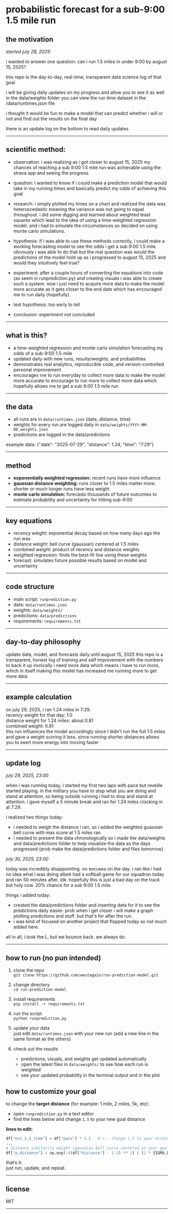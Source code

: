# probabilistic forecast for a sub-9:00 1.5 mile run

## the motivation

*started july 28, 2025:*

i wanted to answer one question:
can i run 1.5 miles in under 9:00 by august 15, 2025?

this repo is the day-to-day, real-time, transparent data science log of that goal

i will be giving daily updates on my progress and allow you to see it as well in the data/weights folder
you can view the run time dataset in the /data/runtimes.json file

i thought it would be fun to make a model that can predict whether i will or not and find out the results on the final day

there is an update log on the bottom to read daily updates

---

## scientific method:

- observation: i was realizing as i got closer to august 15, 2025 my chances of reaching a sub 9:00 1.5 mile run was achievable using the strava app and seeing the progress

- question: i wanted to know if i could make a prediction model that would take in my running times and basically predict my odds of achieving this goal

- research: i simply plotted my times on a chart and realized the data was heteroscedastic meaning the variance was not going to equal throughout. i did some digging and learned about weighted least squares which lead to the idea of using a time-weighted regression model. and i had to simulate the circumstances so decided on using monte carlo simulations.

- hypothesis: if i was able to use these methods correctly, i could make a working forecasting model to see the odds i get a sub 9:00 1.5 mile. obivously i was able to do that but the real question was would the predictions of the model hold up as i progressed to august 15, 2025 and would they intuitively feel true?

- experiment: after a couple hours of converting the equations into code (as seem in runprediction.py) and creating visuals i was able to create such a system. now i just need to acquire more data to make the model more accurate as it gets closer to the end date which has encouraged me to run daily (hopefully).

- test hypothesis: too early to tell

- conclusion: experiment not concluded

---

## what is this?

- a time-weighted regression and monte carlo simulation forecasting my odds of a sub-9:00 1.5-mile
- updated daily with new runs, results/weights, and probabilities
- demonstrates real analytics, reproducible code, and version-controlled personal improvement
- encourages me to run everyday to collect more data to make the model more accurate to encourage to run more to collect more data which hopefully allows me to get a sub 9:00 1.5 mile run

---

## the data

- all runs are in `data/runtimes.json` (date, distance, time) 
- weights for every run are logged daily in `data/weights/YYYY-MM-DD_weights.json`
- predictions are logged in the data/predictions

example data:
{"date": "2025-07-29", "distance": 1.24, "time": "7:29"}

---

## method

- **exponentially weighted regression:** recent runs have more influence
- **gaussian distance weighting:** runs closer to 1.5 miles matter more. shorter or much longer runs have less weight
- **monte carlo simulation:** forecasts thousands of future outcomes to estimate probability and uncertainty for hitting sub-9:00

---

## key equations

- recency weight: exponential decay based on how many days ago the run was
- distance weight: bell curve (gaussian) centered at 1.5 miles
- combined weight: product of recency and distance weights
- weighted regression: finds the best-fit line using these weights
- forecast: simulates future possible results based on model and uncertainty

---

## code structure

- main script: `runprediction.py`
- data: `data/runtimes.json`
- weights: `data/weights/`
- predictions: `data/predictions`
- requirements: `requirements.txt`

---

## day-to-day philosophy

update data, model, and forecasts daily until august 15, 2025
this repo is a transparent, honest log of training and self improvement with the numbers to back it up
ironically i need more data which means i have to run more, which in itself making this model has increased me running more to get more data

---

## example calculation

on july 29, 2025, i ran 1.24 miles in 7:29.  
recency weight for that day: 1.0  
distance weight for 1.24 miles: about 0.81  
combined weight: 0.81  
this run influences the model accordingly since I didn't run the full 1.5 miles and gave a weight scoring it less. since running shorter distances allows you to exert more energy into moving faster

---

## update log

*july 29, 2025, 23:00*

when i was running today, i started my first two laps with pace but reveille started playing. in the military you have to stop what you are doing and stand at attention, so being outside running i had to stop and stand at attention. i gave myself a 5 minute break and ran for 1.24 miles clocking in at 7:29. 

i realized two things today: 

- i needed to weigh the distance i ran, so i added the weighted guassian bell curve with max score at 1.5 miles ran
- i needed to present the data chronologically so i made the data/weights and data/predictions folder to help visualize the data as the days progressed (prob make the data/predictions folder and files tomorrow)

*july 30, 2025, 23:00*

today was incredibly disappointing. no excuses on the day. i ran like i had no idea what i was doing albeit had a softball game for our squadron today and ran 50 minutes after. idk. hopefully this is just a bad day on the track but holy cow. 20% chance for a sub 9:00 1.5 mile. 

things i added today:

- created the data/predictions folder and inserting data for it to see the predictions daily easier. prob when i get closer i will make a graph plotting predictions and stuff. but that's for after the run.
- i was kind of focused on another project that flopped today so not much added here.

all in all, i took the L. but we bounce back. we always do.

---

## how to run (no pun intended)

1. clone the repo  
   `git clone https://github.com/westagain/run-prediction-model.git`

2. change directory  
   `cd run-prediction-model`

3. install requirements  
   `pip install -r requirements.txt`

4. run the script  
   `python runprediction.py`

5. update your data  
   just edit `data/runtimes.json` with your new run (add a new line in the same format as the others)

6. check out the results  
   - predictions, visuals, and weights get updated automatically
   - open the latest files in `data/weights/` to see how each run is weighted
   - see your updated probability in the terminal output and in the plot

## how to customize your goal

to change the **target distance** (for example: 1 mile, 2 miles, 5k, etc):

- open `runprediction.py` in a text editor
- find the lines below and change `1.5` to your new goal distance

**lines to edit:**

```python
df["est_1.5_time"] = df["pace"] * 1.5   # <-- change 1.5 to your distance
...
# distance similarity weight (gaussian bell curve centered at your goal distance)
df["w_distance"] = np.exp(-((df["distance"] - 1.5) ** 2) / (2 * SIGMA_D ** 2))   # <-- change 1.5 to your distance
```

that’s it.  
just run, update, and repeat.

---


## license

MIT

---